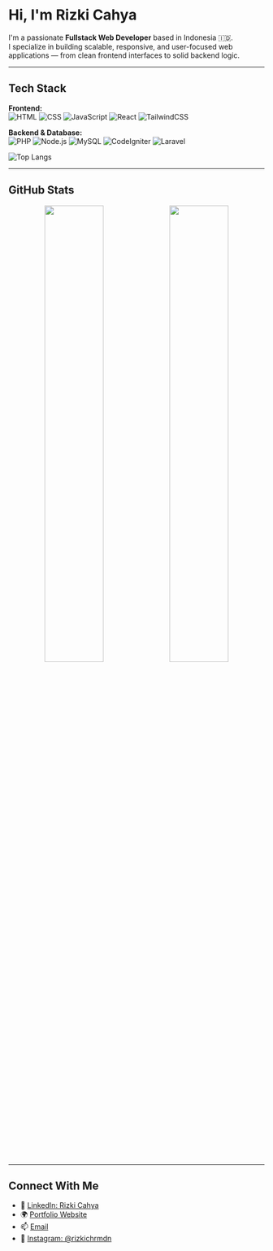 # Hi, I'm Rizki Cahya

I'm a passionate **Fullstack Web Developer** based in Indonesia 🇮🇩.  
I specialize in building scalable, responsive, and user-focused web applications — from clean frontend interfaces to solid backend logic.

---

## Tech Stack

**Frontend:**  
![HTML](https://img.shields.io/badge/HTML5-E34F26?style=flat&logo=html5&logoColor=white)
![CSS](https://img.shields.io/badge/CSS-1572B6?style=flat&logo=css&logoColor=white)
![JavaScript](https://img.shields.io/badge/JavaScript-F7DF1E?style=flat&logo=javascript&logoColor=black)
![React](https://img.shields.io/badge/React-61DAFB?style=flat&logo=react&logoColor=black)
![TailwindCSS](https://img.shields.io/badge/TailwindCSS-38B2AC?style=flat&logo=tailwind-css&logoColor=white)

**Backend & Database:**  
![PHP](https://img.shields.io/badge/PHP-777BB4?style=flat&logo=php&logoColor=white)
![Node.js](https://img.shields.io/badge/Node.js-339933?style=flat&logo=node.js&logoColor=white)
![MySQL](https://img.shields.io/badge/MySQL-4479A1?style=flat&logo=mysql&logoColor=white)
![CodeIgniter](https://img.shields.io/badge/CodeIgniter-DD4814?style=flat&logo=codeigniter&logoColor=white)
![Laravel](https://img.shields.io/badge/Laravel-FF2D20?style=flat&logo=laravel&logoColor=white)


![Top Langs](https://github-readme-stats.vercel.app/api/top-langs/?username=rizkicahya-ramdani&layout=compact&theme=radical)

---

## GitHub Stats

<p align="center">
  <img src="https://github-readme-stats.vercel.app/api?username=rizkicahya-ramdani&show_icons=true&theme=radical" width="48%"/>
  <img src="https://streak-stats.demolab.com?user=rizkicahya-ramdani&theme=radical" width="48%"/>
</p>

---

## Connect With Me

- 💼 [LinkedIn: Rizki Cahya](https://linkedin.com/in/rizkicahya)
- 🌍 [Portfolio Website](https://rizkicahya.vercel.app)
- 📫 [Email](mailto:rizki.cahya03@gmail.com)
- 📸 [Instagram: @rizkichrmdn](https://instagram.com/rizkichrmdn)
